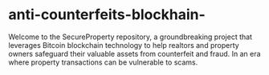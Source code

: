 # anti-counterfeits-blockhain-
Welcome to the SecureProperty repository, a groundbreaking project that leverages Bitcoin blockchain technology to help realtors and property owners safeguard their valuable assets from counterfeit and fraud. In an era where property transactions can be vulnerable to scams.
